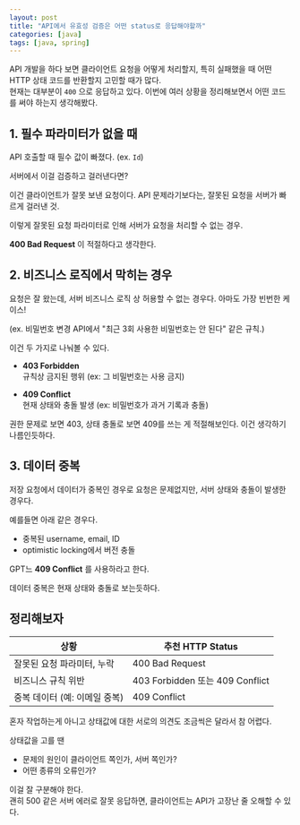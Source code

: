 ```yaml
---
layout: post
title: "API에서 유효성 검증은 어떤 status로 응답해야할까"
categories: [java]
tags: [java, spring]
---
```


API 개발을 하다 보면 클라이언트 요청을 어떻게 처리할지, 특히 실패했을 때 어떤 HTTP 상태 코드를 반환할지 고민할 때가 많다.  
현재는 대부분이 `400` 으로 응답하고 있다.
이번에 여러 상황을 정리해보면서 어떤 코드를 써야 하는지 생각해봤다.


## 1. 필수 파라미터가 없을 때

API 호출할 때 필수 값이 빠졌다. (ex. `Id`) 

서버에서 이걸 검증하고 걸러낸다면?

이건 클라이언트가 잘못 보낸 요청이다. 
API 문제라기보다는, 잘못된 요청을 서버가 빠르게 걸러낸 것.

이렇게 잘못된 요청 파라미터로 인해 서버가 요청을 처리할 수 없는 경우.

**400 Bad Request** 이 적절하다고 생각한다.


## 2. 비즈니스 로직에서 막히는 경우

요청은 잘 왔는데, 서버 비즈니스 로직 상 허용할 수 없는 경우다. 아마도 가장 빈번한 케이스!

(ex. 비밀번호 변경 API에서 "최근 3회 사용한 비밀번호는 안 된다" 같은 규칙.)

이건 두 가지로 나눠볼 수 있다.

- **403 Forbidden**  
  규칙상 금지된 행위 (ex: 그 비밀번호는 사용 금지)

- **409 Conflict**  
  현재 상태와 충돌 발생 (ex: 비밀번호가 과거 기록과 충돌)

권한 문제로 보면 403, 상태 충돌로 보면 409를 쓰는 게 적절해보인다. 이건 생각하기 나름인듯하다.


## 3. 데이터 중복 

저장 요청에서 데이터가 중복인 경우로 요청은 문제없지만, 서버 상태와 충돌이 발생한 경우다.

예를들면 아래 같은 경우다.
- 중복된 username, email, ID
- optimistic locking에서 버전 충돌


GPT느 **409 Conflict** 를 사용하라고 한다. 

데이터 중복은 현재 상태와 충돌로 보는듯하다. 




## 정리해보자

| 상황                          | 추천 HTTP Status         |
|-----------------------------|---------------------------|
| 잘못된 요청 파라미터, 누락       | 400 Bad Request          |
| 비즈니스 규칙 위반             | 403 Forbidden 또는 409 Conflict |
| 중복 데이터 (예: 이메일 중복)  | 409 Conflict             |



혼자 작업하는게 아니고 상태값에 대한 서로의 의견도 조금씩은 달라서 참 어렵다.

상태값을 고를 땐 
- 문제의 원인이 클라이언트 쪽인가, 서버 쪽인가?
- 어떤 종류의 오류인가?

이걸 잘 구분해야 한다.  
괜히 500 같은 서버 에러로 잘못 응답하면, 클라이언트는 API가 고장난 줄 오해할 수 있다.
